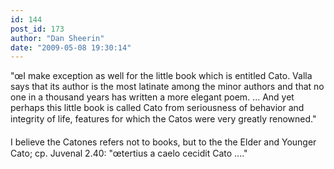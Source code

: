 ```yaml
---
id: 144
post_id: 173
author: "Dan Sheerin"
date: "2009-05-08 19:30:14"
---
```

"œI make exception as well for the little book which is entitled Cato. Valla says that its author is the most latinate among the minor authors and that no one in a thousand years has written a more elegant poem. ... And yet perhaps this little book is called Cato from seriousness of behavior and integrity of life, features for which the Catos were very greatly renowned."

I believe the Catones refers not to books, but to the the Elder and Younger Cato; cp. Juvenal 2.40: "œtertius a caelo cecidit Cato ...."
